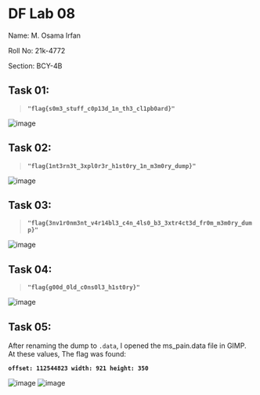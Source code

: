 # DF Lab 08
Name: M. Osama Irfan

Roll No: 21k-4772

Section: BCY-4B

## Task 01: 
 > **`"flag{s0m3_stuff_c0p13d_1n_th3_cl1pb0ard}"`**
  
  ![image](https://user-images.githubusercontent.com/118754984/230709002-db9489ec-18f4-478c-be6f-666c3293fbe3.png)
    
 
## Task 02: 
>  **`"flag{1nt3rn3t_3xpl0r3r_h1st0ry_1n_m3m0ry_dump}"`**
  
  ![image](https://user-images.githubusercontent.com/118754984/230708980-96bd3775-12c7-4f66-9422-5c4b566aac6a.png)
  

## Task 03: 
>  **`"flag{3nv1r0nm3nt_v4r14bl3_c4n_4ls0_b3_3xtr4ct3d_fr0m_m3m0ry_dump}"`**
  
  ![image](https://user-images.githubusercontent.com/118754984/230709061-b516e3e5-5752-4bae-8f99-a59f17703fae.png)
    

## Task 04: 
> **`"flag{g00d_0ld_c0ns0l3_h1st0ry}"`**
    
  ![image](https://user-images.githubusercontent.com/118754984/230709121-6a4e9594-f8a7-4133-901e-e2164ecd2e54.png)
    

## Task 05: 
After renaming the dump to `.data`, I opened the ms_pain.data file in GIMP.
At these values, The flag was found:
    
**`offset: 112544823
    width: 921
    height: 350`**
    
  ![image](https://user-images.githubusercontent.com/118754984/230709736-aaabc76c-ba38-4029-8ac0-7574da1c3764.png)
  ![image](https://user-images.githubusercontent.com/118754984/230709841-c4ac2cf0-9ebc-45b1-87d7-f61e4b077454.png)
  



